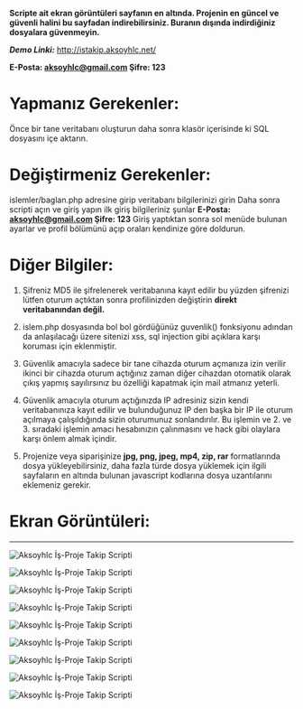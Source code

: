 **Scripte ait ekran görüntüleri sayfanın en altında. Projenin en güncel ve güvenli halini bu sayfadan indirebilirsiniz. Buranın dışında indirdiğiniz dosyalara güvenmeyin.**

***Demo Linki:***  http://istakip.aksoyhlc.net/

**E-Posta: aksoyhlc@gmail.com
Şifre: 123**


Yapmanız Gerekenler:
=====================
Önce bir tane veritabanı oluşturun daha sonra klasör içerisinde ki SQL dosyasını içe aktarın.

Değiştirmeniz Gerekenler:
=========================
islemler/baglan.php adresine girip veritabanı bilgilerinizi girin
Daha sonra scripti açın ve giriş yapın ilk giriş bilgileriniz şunlar
**E-Posta: aksoyhlc@gmail.com
Şifre: 123**
Giriş yaptıktan sonra sol menüde bulunan ayarlar ve profil bölümünü açıp  oraları kendinize göre doldurun.

Diğer Bilgiler:
===============
1) Şifreniz MD5 ile şifrelenerek veritabanına kayıt edilir bu yüzden şifrenizi lütfen oturum açtıktan sonra profilinizden değiştirin **direkt veritabanından değil.**

2) islem.php dosyasında bol bol gördüğünüz guvenlik() fonksiyonu adından da anlaşılacağı üzere sitenizi xss, sql injection gibi açıklara karşı koruması için eklenmiştir.

3) Güvenlik amacıyla sadece bir tane cihazda oturum açmanıza izin verilir ikinci bir cihazda oturum açtığınız zaman diğer cihazdan otomatik olarak çıkış yapmış sayılırsınız bu özelliği kapatmak için mail atmanız yeterli.

4) Güvenlik amacıyla oturum açtığınızda IP adresiniz sizin kendi veritabanınıza kayıt edilir ve bulunduğunuz IP den başka bir IP ile oturum açılmaya çalışıldığında sizin oturumunuz sonlandırılır. Bu işlemin ve 2. ve 3. sıradaki işlemin amacı hesabınızın çalınmasını ve hack gibi olaylara karşı önlem almak içindir.

5) Projenize veya siparişinize  **jpg, png, jpeg, mp4, zip, rar** formatlarında dosya yükleyebilirsiniz, daha fazla türde dosya yüklemek için ilgili sayfaların en altında bulunan javascript kodlarına dosya uzantılarını eklemeniz gerekir. 

# Ekran Görüntüleri:

------------
![Aksoyhlc İş-Proje Takip Scripti](https://www.aksoyhlc.net/wp-content/uploads/2019/04/Aksoyhlc-İş-Proje-Takip-Scripti-1.png")

![Aksoyhlc İş-Proje Takip Scripti](https://www.aksoyhlc.net/wp-content/uploads/2019/04/Aksoyhlc-İş-Proje-Takip-Scripti-2.png")

![Aksoyhlc İş-Proje Takip Scripti](https://www.aksoyhlc.net/wp-content/uploads/2019/04/Aksoyhlc-İş-Proje-Takip-Scripti-3.png")

![Aksoyhlc İş-Proje Takip Scripti](https://www.aksoyhlc.net/wp-content/uploads/2019/04/Aksoyhlc-İş-Proje-Takip-Scripti-4.png")

![Aksoyhlc İş-Proje Takip Scripti](https://www.aksoyhlc.net/wp-content/uploads/2019/04/Aksoyhlc-İş-Proje-Takip-Scripti-5.png")

![Aksoyhlc İş-Proje Takip Scripti](https://www.aksoyhlc.net/wp-content/uploads/2019/04/Aksoyhlc-İş-Proje-Takip-Scripti-6.png")

![Aksoyhlc İş-Proje Takip Scripti](https://www.aksoyhlc.net/wp-content/uploads/2019/04/Aksoyhlc-İş-Proje-Takip-Scripti-7.png")

![Aksoyhlc İş-Proje Takip Scripti](https://www.aksoyhlc.net/wp-content/uploads/2019/04/Aksoyhlc-İş-Proje-Takip-Scripti-8.png")

![Aksoyhlc İş-Proje Takip Scripti](https://www.aksoyhlc.net/wp-content/uploads/2019/04/Aksoyhlc-İş-Proje-Takip-Scripti-9.png")

